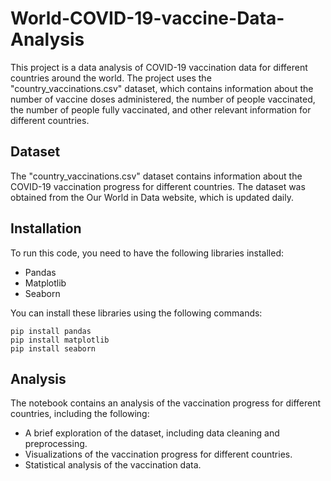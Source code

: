 # World-COVID-19-vaccine-Data-Analysis
This project is a data analysis of COVID-19 vaccination data for different countries around the world. The project uses the "country_vaccinations.csv" dataset, which contains information about the number of vaccine doses administered, the number of people vaccinated, the number of people fully vaccinated, and other relevant information for different countries.

## Dataset
The "country_vaccinations.csv" dataset contains information about the COVID-19 vaccination progress for different countries. The dataset was obtained from the Our World in Data website, which is updated daily.

## Installation
To run this code, you need to have the following libraries installed:

* Pandas
* Matplotlib
* Seaborn

You can install these libraries using the following commands:

```
pip install pandas
pip install matplotlib
pip install seaborn
```

## Analysis
The notebook contains an analysis of the vaccination progress for different countries, including the following:

* A brief exploration of the dataset, including data cleaning and preprocessing.
* Visualizations of the vaccination progress for different countries.
* Statistical analysis of the vaccination data.
